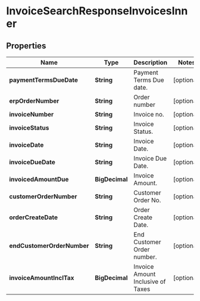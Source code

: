 

# InvoiceSearchResponseInvoicesInner


## Properties

| Name | Type | Description | Notes |
|------------ | ------------- | ------------- | -------------|
|**paymentTermsDueDate** | **String** | Payment Terms Due date. |  [optional] |
|**erpOrderNumber** | **String** | Order number |  [optional] |
|**invoiceNumber** | **String** | Invoice no. |  [optional] |
|**invoiceStatus** | **String** | Invoice Status. |  [optional] |
|**invoiceDate** | **String** | Invoice Date. |  [optional] |
|**invoiceDueDate** | **String** | Invoice Due Date. |  [optional] |
|**invoicedAmountDue** | **BigDecimal** | Invoice Amount. |  [optional] |
|**customerOrderNumber** | **String** | Customer Order No. |  [optional] |
|**orderCreateDate** | **String** | Order Create Date. |  [optional] |
|**endCustomerOrderNumber** | **String** | End Customer Order number. |  [optional] |
|**invoiceAmountInclTax** | **BigDecimal** | Invoice Amount Inclusive of Taxes |  [optional] |



